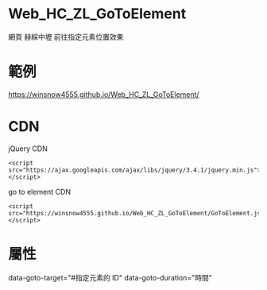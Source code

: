# Web_HC_ZL_GoToElement
網頁 赫綵中壢 前往指定元素位置效果

# 範例
https://winsnow4555.github.io/Web_HC_ZL_GoToElement/

# CDN

jQuery CDN

    <script src="https://ajax.googleapis.com/ajax/libs/jquery/3.4.1/jquery.min.js"></script>

go to element CDN

    <script src="https://winsnow4555.github.io/Web_HC_ZL_GoToElement/GoToElement.js"></script>

# 屬性
data-goto-target="#指定元素的 ID" 
data-goto-duration="時間"